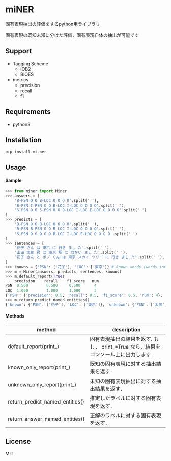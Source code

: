 # miNER

固有表現抽出の評価をするpython用ライブラリ

固有表現の既知未知に分けた評価，固有表現自体の抽出が可能です


## Support

- Tagging Scheme
    - IOB2
    - BIOES
- metrics
    - precision
    - recall
    - f1


## Requirements

- python3


## Installation

```shell
pip install mi-ner
```


## Usage

#### Sample

```python
>>> from miner import Miner
>>> answers = [
    'B-PSN O O B-LOC O O O O'.split(' '),
    'B-PSN I-PSN O O B-LOC I-LOC O O O O'.split(' '),
    'S-PSN O O S-PSN O O B-LOC I-LOC E-LOC O O O O'.split(' ')
]
>>> predicts = [
    'B-PSN O O B-LOC O O O O'.split(' '),
    'B-PSN B-PSN O O B-LOC I-LOC O O O O'.split(' '),
    'S-PSN O O O O O B-LOC I-LOC E-LOC O O O O'.split(' ')
]
>>> sentences = [
    '花子 さん は 東京 に 行き まし た'.split(' '),
    '山田 太郎 君 は 東京 駅 に 向かい まし た'.split(' '),
    '花子 さん と ボブ くん は 東京 スカイ ツリー に 行き まし た'.split(' '),
]
>>> knowns = {'PSN': ['花子'], 'LOC': ['東京']} # known words (words included in training data)
>>> m = Miner(answers, predicts, sentences, knowns)
>>> m.default_report(True)
	precision    recall    f1_score   num
PSN	 0.500        0.500     0.500      4
LOC	 1.000        1.000     1.000      3
{'PSN': {'precision': 0.5, 'recall': 0.5, 'f1_score': 0.5, 'num': 4}, 'LOC': {'precision': 1.0, 'recall': 1.0, 'f1_score': 1.0, 'num': 3}}
>>> m.return_predict_named_entities()
{'known': {'PSN': ['花子'], 'LOC': ['東京']}, 'unknown': {'PSN': ['太郎', '山田'], 'LOC': ['東京駅', '東京スカイツリー']}}
```

#### Methods

|  method  |  description  |
| ---- | ---- |
|  default\_report(print\_)  |  固有表現抽出の結果を返す. もし， print\_=True なら，結果をコンソール上に出力します．  |
|  known\_only\_report(print\_)  |  既知の固有表現に対する抽出結果を返す．  |
|  unknown\_only\_report(print\_)  |  未知の固有表現抽出に対する抽出結果を返す．  |
|  return\_predict\_named\_entities()  |  推定したラベルに対する固有表現を返す．  |
|  return\_answer\_named\_entities()  |  正解のラベルに対する固有表現を返す．  |


## License

MIT
